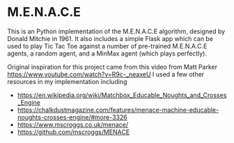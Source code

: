 # M.E.N.A.C.E

This is an Python implementation of the M.E.N.A.C.E algorithm, designed by Donald Mitchie in 1961.
It also includes a simple Flask app which can be used to play Tic Tac Toe against a number of pre-trained M.E.N.A.C.E agents, a random agent, and a MinMax agent (which plays perfectly).

Original inspiration for this project came from this video from Matt Parker https://www.youtube.com/watch?v=R9c-_neaxeU
I used a few other resources in my implementation including
- https://en.wikipedia.org/wiki/Matchbox_Educable_Noughts_and_Crosses_Engine
- https://chalkdustmagazine.com/features/menace-machine-educable-noughts-crosses-engine/#more-3326
- https://www.mscroggs.co.uk/menace/
- https://github.com/mscroggs/MENACE

